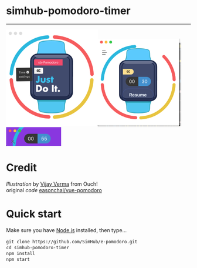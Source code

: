 # simhub-pomodoro-timer  
----------------------------  
<img width="250" src="src/assets/01.png" /><img width="225" src="src/assets/03.png" /><img width="150" src="src/assets/02.png" />

# Credit  
  _Illustration_ by [Vijay Verma](https://icons8.com/illustrations)  from Ouch!  
  original _code_ [easonchai/vue-pomodoro](https://github.com/easonchai/vue-pomodoro)


# Quick start

Make sure you have [Node.js](https://nodejs.org) installed, then type...
```
git clone https://github.com/SimHub/e-pomodoro.git 
cd simhub-pomodoro-timer
npm install
npm start
```

